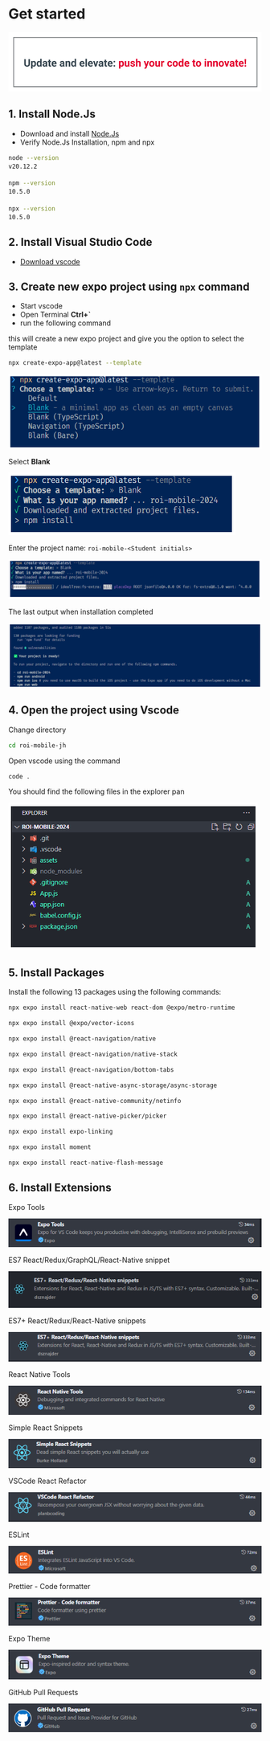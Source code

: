 # Get started

![0](../Images/JH_2024-05-27-09-59-02.png)

## 1. Install Node.Js

- Download and install [Node.Js](https://nodejs.org/en)
- Verify Node.Js Installation, npm and npx

```bash
node --version
v20.12.2

npm --version
10.5.0

npx --version
10.5.0
```

## 2. Install Visual Studio Code

- [Download vscode](https://code.visualstudio.com/download)

## 3. Create new expo project using `npx` command

- Start vscode
- Open Terminal **Ctrl+`**
- run the following command

this will create a new expo project and give you the option to select the template

```bash
npx create-expo-app@latest --template
```

![1](../Images/JH_2024-05-26-20-12-16.png)

Select **Blank**

![2](../Images/JH_2024-05-26-20-12-47.png)

Enter the project name: `roi-mobile-<Student initials>`

![3](../Images/JH_2024-05-26-20-14-35.png)

The last output when installation completed

![4](../Images/JH_2024-05-26-20-16-01.png)

## 4. Open the project using Vscode

Change directory

```bash
cd roi-mobile-jh
```

Open vscode using the command

```bash
code .
```

You should find the following files in the explorer pan

![5](../Images/JH_2024-05-26-20-18-27.png)

## 5. Install Packages

Install the following 13 packages using the following commands:

```bash
npx expo install react-native-web react-dom @expo/metro-runtime
```

```bash
npx expo install @expo/vector-icons
```

```bash
npx expo install @react-navigation/native
```

```bash
npx expo install @react-navigation/native-stack
```

```bash
npx expo install @react-navigation/bottom-tabs
```

```bash
npx expo install @react-native-async-storage/async-storage
```

```bash
npx expo install @react-native-community/netinfo
```

```bash
npx expo install @react-native-picker/picker
```

```bash
npx expo install expo-linking
```

```bash
npx expo install moment
```

```bash
npx expo install react-native-flash-message
```

## 6. Install Extensions

Expo Tools

![6](../Images/JH_2024-05-26-22-56-28.png)

ES7 React/Redux/GraphQL/React-Native snippet

![7](../Images/JH_2024-05-26-22-50-28.png)

ES7+ React/Redux/React-Native snippets

![8](../Images/JH_2024-05-26-22-51-20.png)

React Native Tools

![9](../Images/JH_2024-05-26-22-52-42.png)

Simple React Snippets

![10](../Images/JH_2024-05-26-22-53-19.png)

VSCode React Refactor

![11](../Images/JH_2024-05-26-22-54-02.png)

ESLint

![12](../Images/JH_2024-05-26-22-54-47.png)

Prettier - Code formatter

![13](../Images/JH_2024-05-26-22-55-43.png)

Expo Theme

![14](../Images/JH_2024-05-26-22-56-57.png)

GitHub Pull Requests

![15](../Images/JH_2024-05-26-23-09-39.png)